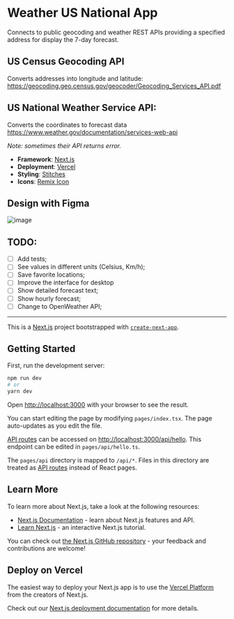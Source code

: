 # Weather US National App

Connects to public geocoding and weather REST APIs providing a specified address for display the 7-day forecast.

## US Census Geocoding API

Converts addresses into longitude and latitude:
https://geocoding.geo.census.gov/geocoder/Geocoding_Services_API.pdf

## US National Weather Service API:

Converts the coordinates to forecast data
https://www.weather.gov/documentation/services-web-api

_Note: sometimes their API returns error._

- **Framework**: [Next.js](https://nextjs.org/)
- **Deployment**: [Vercel](https://vercel.com)
- **Styling**: [Stitches](https://stitches.dev/)
- **Icons**: [Remix Icon](http://remixicon.com/)

## Design with Figma

![image](https://user-images.githubusercontent.com/14007590/159200158-422b1557-f237-4c01-a603-c8ead299b057.png)

## TODO:

- [ ] Add tests;
- [ ] See values in different units (Celsius, Km/h);
- [ ] Save favorite locations;
- [ ] Improve the interface for desktop
- [ ] Show detailed forecast text;
- [ ] Show hourly forecast;
- [ ] Change to OpenWeather API;

---

This is a [Next.js](https://nextjs.org/) project bootstrapped with [`create-next-app`](https://github.com/vercel/next.js/tree/canary/packages/create-next-app).

## Getting Started

First, run the development server:

```bash
npm run dev
# or
yarn dev
```

Open [http://localhost:3000](http://localhost:3000) with your browser to see the result.

You can start editing the page by modifying `pages/index.tsx`. The page auto-updates as you edit the file.

[API routes](https://nextjs.org/docs/api-routes/introduction) can be accessed on [http://localhost:3000/api/hello](http://localhost:3000/api/hello). This endpoint can be edited in `pages/api/hello.ts`.

The `pages/api` directory is mapped to `/api/*`. Files in this directory are treated as [API routes](https://nextjs.org/docs/api-routes/introduction) instead of React pages.

## Learn More

To learn more about Next.js, take a look at the following resources:

- [Next.js Documentation](https://nextjs.org/docs) - learn about Next.js features and API.
- [Learn Next.js](https://nextjs.org/learn) - an interactive Next.js tutorial.

You can check out [the Next.js GitHub repository](https://github.com/vercel/next.js/) - your feedback and contributions are welcome!

## Deploy on Vercel

The easiest way to deploy your Next.js app is to use the [Vercel Platform](https://vercel.com/new?utm_medium=default-template&filter=next.js&utm_source=create-next-app&utm_campaign=create-next-app-readme) from the creators of Next.js.

Check out our [Next.js deployment documentation](https://nextjs.org/docs/deployment) for more details.
